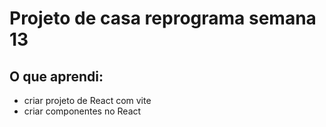 # Projeto de casa reprograma semana 13
## O que aprendi:

* criar projeto de React com vite
* criar componentes no React